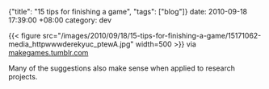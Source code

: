 {"title": "15 tips for finishing a game", "tags": ["blog"]}
date: 2010-09-18 17:39:00 +08:00
category: dev

{{< figure src="/images/2010/09/18/15-tips-for-finishing-a-game/15171062-media_httpwwwderekyuc_ptewA.jpg" width=500 >}}
via [makegames.tumblr.com](http://makegames.tumblr.com/post/1136623767/finishing-a-game)

Many of the suggestions also make sense when applied to research projects.
